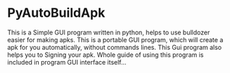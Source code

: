 # PyAutoBuildApk

This is a Simple GUI program written in python, helps to use bulldozer easier for making apks. This is a portable GUI program, which will create a apk for you automatically, without commands lines.
This Gui program also helps you to Signing your apk.
Whole guide of using this program is included in program GUI interface itself...
